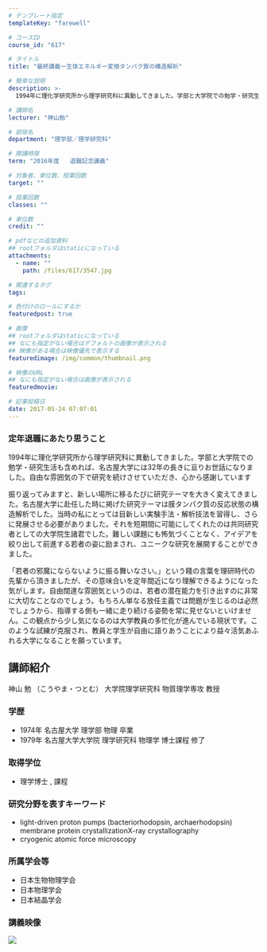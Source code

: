 ```yaml
---
# テンプレート指定
templateKey: "farewell"

# コースID
course_id: "617"

# タイトル
title: "最終講義ー生体エネルギー変換タンパク質の構造解析"

# 簡単な説明
description: >-
  1994年に理化学研究所から理学研究科に異動してきました。学部と大学院での勉学・研究生活も含めれば、名古屋大学には32年の長きに亘りお世話になりました。自由な雰囲気の下で研究を続けさせていただき、...

# 講師名
lecturer: "神山勉"

# 部局名
department: "理学部／理学研究科"

# 開講時限
term: "2016年度	退職記念講義"

# 対象者、単位数、授業回数
target: ""

# 授業回数
classes: ""

# 単位数
credit: ""

# pdfなどの追加資料
## rootフォルダはstaticになっている
attachments: 
  - name: "" 
    path: /files/617/3547.jpg

# 関連するタグ
tags:

# 色付けのロールにするか
featuredpost: true

# 画像
## rootフォルダはstaticになっている
## なにも指定がない場合はデフォルトの画像が表示される
## 映像がある場合は映像優先で表示する
featuredimage: /img/common/thumbnail.png

# 映像のURL
## なにも指定がない場合は画像が表示される
featuredmovie: 

# 記事投稿日
date: 2017-05-24 07:07:01
---
```


### 定年退職にあたり思うこと

1994年に理化学研究所から理学研究科に異動してきました。学部と大学院での勉学・研究生活も含めれば、名古屋大学には32年の長きに亘りお世話になりました。自由な雰囲気の下で研究を続けさせていただき、心から感謝しています

振り返ってみますと、新しい場所に移るたびに研究テーマを大きく変えてきました。名古屋大学に赴任した時に掲げた研究テーマは膜タンパク質の反応状態の構造解析でした。当時の私にとっては目新しい実験手法・解析技法を習得し、さらに発展させる必要がありました。それを短期間に可能にしてくれたのは共同研究者としての大学院生諸君でした。難しい課題にも怖気づくことなく、アイデアを絞り出して前進する若者の姿に励まされ、ユニークな研究を展開することができました。

「若者の邪魔にならないように振る舞いなさい。」という餞の言葉を理研時代の先輩から頂きましたが、その意味合いを定年間近になり理解できるようになった気がします。自由闊達な雰囲気というのは、若者の潜在能力を引き出すのに非常に大切なことなのでしょう。もちろん単なる放任主義では問題が生じるのは必然でしょうから、指導する側も一緒に走り続ける姿勢を常に見せないといけません。この観点から少し気になるのは大学教員の多忙化が進んでいる現状です。このような試練が克服され、教員と学生が自由に語りあうことにより益々活気あふれる大学になることを願っています。


## 講師紹介

神山 勉 （こうやま・つとむ） 大学院理学研究科 物質理学専攻 教授

### 学歴

* 1974年 名古屋大学 理学部 物理 卒業
* 1979年 名古屋大学大学院 理学研究科 物理学 博士課程 修了

### 取得学位

* 理学博士 , 課程

### 研究分野を表すキーワード

* light-driven proton pumps (bacteriorhodopsin, archaerhodopsin) membrane protein crystallizationX-ray crystallography
* cryogenic atomic force microscopy

### 所属学会等

* 日本生物物理学会
* 日本物理学会
* 日本結晶学会


### 講義映像

![](/files/617/3547.jpg) 